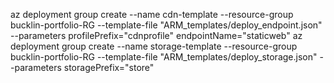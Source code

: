 az deployment group create --name cdn-template --resource-group bucklin-portfolio-RG --template-file "ARM_templates/deploy_endpoint.json" --parameters profilePrefix="cdnprofile" endpointName="staticweb"
az deployment group create --name storage-template --resource-group bucklin-portfolio-RG --template-file "ARM_templates/deploy_storage.json" --parameters storagePrefix="store"
